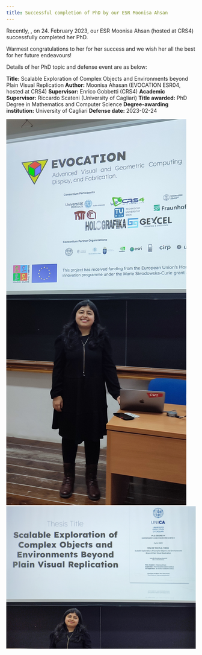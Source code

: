 ```yaml
---
title: Successful completion of PhD by our ESR Moonisa Ahsan
---
```


Recently, , on 24. February 2023, our ESR Moonisa Ahsan (hosted at CRS4) successfully completed her PhD. 

Warmest congratulations to her for her success and we wish her all the best for her future endeavours! 

Details of her PhD topic and defense event are as below:

<b>Title:</b> Scalable Exploration of Complex Objects and Environments beyond Plain Visual Replication
<b>Author:</b> Moonisa Ahasan (EVOCATION ESR04, hosted at CRS4)
<b>Supervisor:</b> Enrico Gobbetti (CRS4)
<b>Academic Supervisor:</b> Riccardo Scateni (University of Cagliari)
<b>Title awarded:</b> PhD Degree in Mathematics and Computer Science
<b>Degree-awarding institution:</b> University of Cagliari
<b>Defense date:</b> 2023-02-24


<img src="/assets/images/Moonisa_phd-01.jpg" alt="Moonisa PhD event 2023: Thesis title">
<img src="/assets/images/Moonisa_phd-02.jpg" alt="Moonisa PhD event 2023: EVOCATION_Partners">